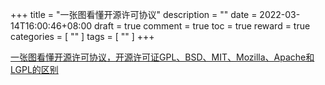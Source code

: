 +++
title = "一张图看懂开源许可协议"
description = ""
date = 2022-03-14T16:00:46+08:00
draft = true
comment = true
toc = true
reward = true
categories = [
  ""
]
tags = [
  ""
]
+++

<!--more-->

[一张图看懂开源许可协议，开源许可证GPL、BSD、MIT、Mozilla、Apache和LGPL的区别](https://www.cnblogs.com/newcaoguo/p/7103249.html)